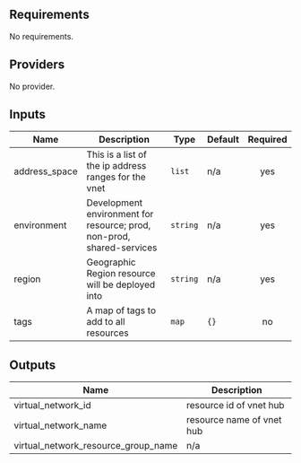 ## Requirements

No requirements.

## Providers

No provider.

## Inputs

| Name | Description | Type | Default | Required |
|------|-------------|------|---------|:--------:|
| address\_space | This is a list of the ip address ranges for the vnet | `list` | n/a | yes |
| environment | Development environment for resource; prod, non-prod, shared-services | `string` | n/a | yes |
| region | Geographic Region resource will be deployed into | `string` | n/a | yes |
| tags | A map of tags to add to all resources | `map` | `{}` | no |

## Outputs

| Name | Description |
|------|-------------|
| virtual\_network\_id | resource id of vnet hub |
| virtual\_network\_name | resource name of vnet hub |
| virtual\_network\_resource\_group\_name | n/a |

